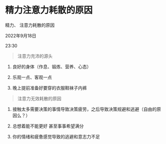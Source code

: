 # 精力注意力耗散的原因

精力、 注意力耗散的原因

2022年9月18日

23:30

 

> 注意力充沛的源头

1.  良好的身体（作息、锻炼、营养、心态）

2.  乐观一点、客观一点

3.  晚上提前准备好要穿的衣服鞋袜子内裤

 

>  
>
>  
>
>  
>
>  
>
> 注意力无效耗散的原因

1.  接触太多需要决策的事情导致决策疲劳，之后导致决策规避和逃避（自由的原因么？）

2.  总想着能不能更好 甚至事事希望满分

3.  你的情绪和疲惫感觉导致的逃避和意志力不足

>  
 

